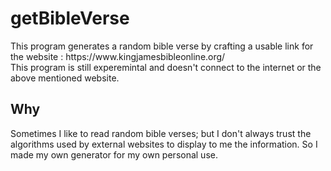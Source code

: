 # getBibleVerse
<p>This program generates a random bible verse by crafting a usable link for the website : https://www.kingjamesbibleonline.org/<br>This program is still experemintal and doesn't connect to the internet or the above mentioned website.</p>

## Why
<p>Sometimes I like to read random bible verses; but I don't always trust the algorithms used by external websites to display to me the information. So I made my own generator for my own personal use.</p>
